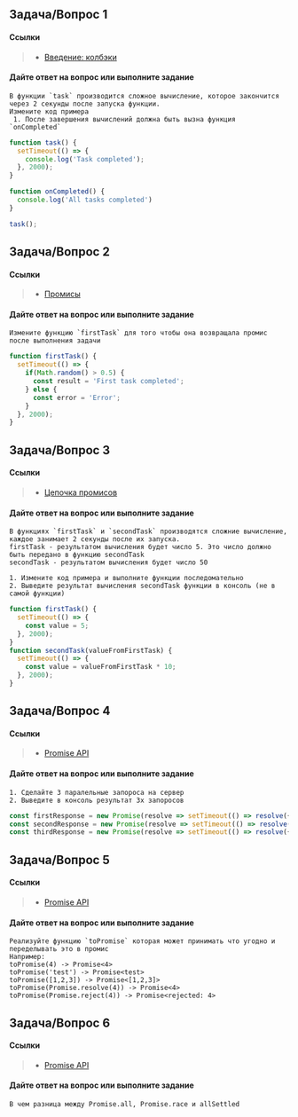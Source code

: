 ## Задача/Вопрос 1
#### Ссылки
> - [Введение: колбэки](https://learn.javascript.ru/callbacks)
#### Дайте ответ на вопрос или выполните задание
```
В функции `task` производится сложное вычисление, которое закончится через 2 секунды после запуска функции.
Измените код примера
 1. После завершения вычислений должна быть вызна функция `onCompleted`
```
```js
function task() {
  setTimeout(() => {
    console.log('Task completed');
  }, 2000);
}

function onCompleted() {
  console.log('All tasks completed')
}

task();
```

## Задача/Вопрос 2
#### Ссылки
> - [Промисы](https://learn.javascript.ru/promise-basics)
#### Дайте ответ на вопрос или выполните задание
```
Измените функцию `firstTask` для того чтобы она возвращала промис после выполнения задачи
```
```js
function firstTask() {
  setTimeout(() => {
    if(Math.random() > 0.5) {
      const result = 'First task completed';
    } else {
      const error = 'Error';
    }
  }, 2000);
}
```


## Задача/Вопрос 3
#### Ссылки
> - [Цепочка промисов](https://learn.javascript.ru/promise-chaining)
#### Дайте ответ на вопрос или выполните задание
```
В функциях `firstTask` и `secondTask` производятся сложние вычисление, каждое занимает 2 секунды после их запуска.
firstTask - результатом вычисления будет число 5. Это число должно быть передано в функцию secondTask
secondTask - результатом вычисления будет число 50

1. Измените код примера и выполните функции последомательно
2. Выведите результат вычисления secondTask функции в консоль (не в самой функции)
```
```js
function firstTask() {
  setTimeout(() => {
    const value = 5;
  }, 2000);
}
function secondTask(valueFromFirstTask) {
  setTimeout(() => {
    const value = valueFromFirstTask * 10;
  }, 2000);
}
```

## Задача/Вопрос 4
#### Ссылки
> - [Promise API](https://learn.javascript.ru/promise-api)
#### Дайте ответ на вопрос или выполните задание
```
1. Сделайте 3 паралельные запороса на сервер
2. Выведите в консоль результат 3х запоросов
```
```js
const firstResponse = new Promise(resolve => setTimeout(() => resolve({id: 1}), 2000));
const secondResponse = new Promise(resolve => setTimeout(() => resolve({id: 2}), 3000));
const thirdResponse = new Promise(resolve => setTimeout(() => resolve({id: 3}), 1000));
```

## Задача/Вопрос 5
#### Ссылки
> - [Promise API](https://learn.javascript.ru/promise-api)
#### Дайте ответ на вопрос или выполните задание
```
Реализуйте функцию `toPromise` которая может принимать что угодно и переделывать это в промис  
Например:
toPromise(4) -> Promise<4>
toPromise('test') -> Promise<test>
toPromise([1,2,3]) -> Promise<[1,2,3]>
toPromise(Promise.resolve(4)) -> Promise<4>
toPromise(Promise.reject(4)) -> Promise<rejected: 4>
```

## Задача/Вопрос 6
#### Ссылки
> - [Promise API](https://learn.javascript.ru/promise-api)
#### Дайте ответ на вопрос или выполните задание
```
В чем разница между Promise.all, Promise.race и allSettled
```
